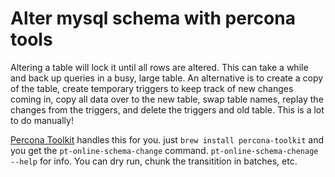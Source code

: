 # Alter mysql schema with percona tools

Altering a table will lock it until all rows are altered. This can take a while and back up queries in a busy, large table. An alternative is to create a copy of the table, create temporary triggers to keep track of new changes coming in, copy all data over to the new table, swap table names, replay the changes from the triggers, and delete the triggers and old table. This is a lot to do manually!

[Percona Toolkit](https://www.percona.com/software/database-tools/percona-toolkit) handles this for you. just `brew install percona-toolkit` and you get the `pt-online-schema-change` command. `pt-online-schema-chenage --help` for info. You can dry run, chunk the transitition in batches, etc.

